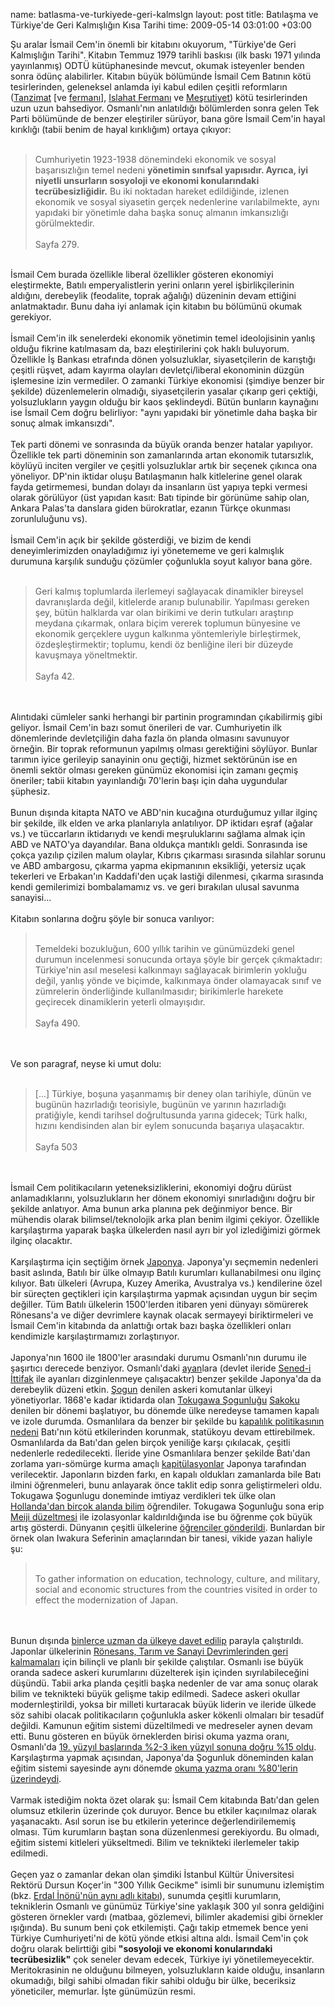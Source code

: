 name: batlasma-ve-turkiyede-geri-kalmslgn
layout: post
title: Batılaşma ve Türkiye'de Geri Kalmışlığın Kısa Tarihi
time: 2009-05-14 03:01:00 +03:00

Şu aralar İsmail Cem'in önemli bir kitabını okuyorum, "Türkiye'de Geri Kalmışlığın Tarihi". Kitabın Temmuz 1979 tarihli baskısı (ilk baskı 1971 yılında yayınlanmış) ODTÜ kütüphanesinde mevcut, okumak isteyenler benden sonra ödünç alabilirler. Kitabın büyük bölümünde İsmail Cem Batının kötü tesirlerinden, geleneksel anlamda iyi kabul edilen çeşitli reformların (<a href="http://tr.wikipedia.org/wiki/Tanzimat">Tanzimat</a> [ve <a href="http://sozluk.sourtimes.org/show.asp?t=Tanzimat+Ferman%C4%B1">fermanı</a>], <a href="http://sozluk.sourtimes.org/show.asp?t=%C4%B1slahat+ferman%C4%B1">Islahat Fermanı</a> ve <a href="http://tr.wikipedia.org/wiki/Me%C5%9Frutiyet">Meşrutiyet</a>) kötü tesirlerinden uzun uzun bahsediyor. Osmanlı'nın anlatıldığı bölümlerden sonra gelen Tek Parti bölümünde de benzer eleştiriler sürüyor, bana göre İsmail Cem'in hayal kırıklığı (tabii benim de hayal kırıklığım) ortaya çıkıyor:<br /><br /><blockquote>Cumhuriyetin 1923-1938 dönemindeki ekonomik ve sosyal başarısızlığın temel nedeni <span style="font-weight:bold;">yönetimin sınıfsal yapısıdır. Ayrıca, iyi niyetli unsurların sosyoloji ve ekonomi konularındaki tecrübesizliğidir.</span> Bu iki noktadan hareket edildiğinde, izlenen ekonomik ve sosyal siyasetin gerçek nedenlerine varılabilmekte, aynı yapıdaki bir yönetimle daha başka sonuç almanın imkansızlığı görülmektedir.<br /><br />Sayfa 279.</blockquote><br />İsmail Cem burada özellikle liberal özellikler gösteren ekonomiyi eleştirmekte, Batılı emperyalistlerin yerini onların yerel işbirlikçilerinin aldığını, derebeylik (feodalite, toprak ağalığı) düzeninin devam ettiğini anlatmaktadır. Bunu daha iyi anlamak için kitabın bu bölümünü okumak gerekiyor.<br /><br />İsmail Cem'in ilk senelerdeki ekonomik yönetimin temel ideolojisinin yanlış olduğu fikrine katılmasam da, bazı eleştirilerini çok haklı buluyorum. Özellikle İş Bankası etrafında dönen yolsuzluklar, siyasetçilerin de karıştığı çeşitli rüşvet, adam kayırma olayları devletçi/liberal ekonominin düzgün işlemesine izin vermediler. O zamanki Türkiye ekonomisi (şimdiye benzer bir şekilde) düzenlemelerin olmadığı, siyasetçilerin yasalar çıkarıp geri çektiği, yolsuzlukların yaygın olduğu bir kaos şeklindeydi. Bütün bunların kaynağını ise İsmail Cem doğru belirliyor: "aynı yapıdaki bir yönetimle daha başka bir sonuç almak imkansızdı".<br /><br />Tek parti dönemi ve sonrasında da büyük oranda benzer hatalar yapılıyor. Özellikle tek parti döneminin son zamanlarında artan ekonomik tutarsızlık, köylüyü inciten vergiler ve çeşitli yolsuzluklar artık bir seçenek çıkınca ona yöneliyor. DP'nin iktidar oluşu Batılaşmanın halk kitlelerine genel olarak fayda getirmemesi, bundan dolayı da insanların üst yapıya tepki vermesi olarak görülüyor (üst yapıdan kasıt: Batı tipinde bir görünüme sahip olan, Ankara Palas'ta danslara giden bürokratlar, ezanın Türkçe okunması zorunluluğunu vs).<br /><br />İsmail Cem'in açık bir şekilde gösterdiği, ve bizim de kendi deneyimlerimizden onayladığımız iyi yönetememe ve geri kalmışlık durumuna karşılık sunduğu çözümler çoğunlukla soyut kalıyor bana göre. <br /><br /><blockquote>Geri kalmış toplumlarda ilerlemeyi sağlayacak dinamikler bireysel davranışlarda değil, kitlelerde aranıp bulunabilir. Yapılması gereken şey, bütün halklarda var olan birikimi ve derin tutkuları araştırıp meydana çıkarmak, onlara biçim vererek toplumun bünyesine ve ekonomik gerçeklere uygun kalkınma yöntemleriyle birleştirmek, özdeşleştirmektir; toplumu, kendi öz benliğine ileri bir düzeyde kavuşmaya yöneltmektir.<br /><br />Sayfa 42.</blockquote><br /><br />Alıntıdaki cümleler sanki herhangi bir partinin programından çıkabilirmiş gibi geliyor. İsmail Cem'in bazı somut önerileri de var. Cumhuriyetin ilk dönemlerinde devletçiliğin daha fazla ön planda olmasını savunuyor örneğin. Bir toprak reformunun yapılmış olması gerektiğini söylüyor. Bunlar tarımın iyice gerileyip sanayinin onu geçtiği, hizmet sektörünün ise en önemli sektör olması gereken günümüz ekonomisi için zamanı geçmiş öneriler; tabii kitabın yayınlandığı 70'lerin başı için daha uygundular şüphesiz.<br /><br />Bunun dışında kitapta NATO ve ABD'nin kucağına oturduğumuz yıllar ilginç bir şekilde, ilk elden ve arka planlarıyla anlatılıyor. DP iktidarı eşraf (ağalar vs.) ve tüccarların iktidarıydı ve kendi meşruluklarını sağlama almak için ABD ve NATO'ya dayandılar. Bana oldukça mantıklı geldi. Sonrasında ise çokça yazılıp çizilen malum olaylar, Kıbrıs çıkarması sırasında silahlar sorunu ve ABD ambargosu, çıkarma yapma ekipmanının eksikliği, yetersiz uçak tekerleri ve Erbakan'ın Kaddafi'den uçak lastiği dilenmesi, çıkarma sırasında kendi gemilerimizi bombalamamız vs. ve geri bırakılan ulusal savunma sanayisi...<br /><br />Kitabın sonlarına doğru şöyle bir sonuca varılıyor:<br /><blockquote><br />Temeldeki bozukluğun, 600 yıllık tarihin ve günümüzdeki genel durumun incelenmesi sonucunda ortaya şöyle bir gerçek çıkmaktadır: Türkiye'nin asıl meselesi kalkınmayı sağlayacak birimlerin yokluğu değil, yanlış yönde ve biçimde, kalkınmaya önder olamayacak sınıf ve zümrelerin önderliğinde kullanılmasıdır; birikimlerle harekete geçirecek dinamiklerin yeterli olmayışıdır.<br /><br />Sayfa 490.</blockquote><br /><br />Ve son paragraf, neyse ki umut dolu:<br /><br /><blockquote>[...] Türkiye, boşuna yaşanmamış bir deney olan tarihiyle, dünün ve bugünün hazırladığı teorisiyle, bugünün ve yarının hazırladığı pratiğiyle, kendi tarihsel doğrultusunda yarına gidecek; Türk halkı, hızını kendisinden alan bir eylem sonucunda başarıya ulaşacaktır.<br /><br />Sayfa 503</blockquote><br /><br />İsmail Cem politikacıların yeteneksizliklerini, ekonomiyi doğru dürüst anlamadıklarını, yolsuzlukların her dönem ekonomiyi sınırladığını doğru bir şekilde anlatıyor. Ama bunun arka planına pek değinmiyor bence. Bir mühendis olarak bilimsel/teknolojik arka plan benim ilgimi çekiyor. Özellikle karşılaştırma yaparak başka ülkelerden nasıl ayrı bir yol izlediğimizi görmek ilginç olacaktır. <br /><br />Karşılaştırma için seçtiğim örnek <a href="http://en.wikipedia.org/wiki/Japan">Japonya</a>. Japonya'yı seçmemin nedenleri basit aslında, Batılı bir ülke olmayıp Batılı kurumları kullanabilmesi onu ilginç kılıyor. Batı ülkeleri (Avrupa, Kuzey Amerika, Avustralya vs.) kendilerine özel bir süreçten geçtikleri için karşılaştırma yapmak açısından uygun bir seçim değiller. Tüm Batılı ülkelerin 1500'lerden itibaren yeni dünyayı sömürerek Rönesans'a ve diğer devrimlere kaynak olacak sermayeyi biriktirmeleri ve İsmail Cem'in kitabında da anlattığı ortak bazı başka özellikleri onları kendimizle karşılaştırmamızı zorlaştırıyor. <br /><br />Japonya'nın 1600 ile 1800'ler arasındaki durumu Osmanlı'nın durumu ile şaşırtıcı derecede benziyor. Osmanlı'daki <a href="http://tr.wikipedia.org/wiki/Ayan">ayan</a>lara (devlet ileride <a href="http://tr.wikipedia.org/wiki/Sened-i_%C4%B0ttifak">Sened-i İttifak</a> ile ayanları dizginlenmeye çalışacaktır) benzer şekilde Japonya'da da derebeylik düzeni etkin. <a href="http://en.wikipedia.org/wiki/Shogun">Şogun</a> denilen askeri komutanlar ülkeyi yönetiyorlar. 1868'e kadar iktidarda olan <a href="http://en.wikipedia.org/wiki/Tokugawa_Shogunate">Tokugawa Şogunluğu</a> <a href="http://en.wikipedia.org/wiki/Sakoku">Sakoku</a> denilen bir dönemi başlatıyor, bu dönemde ülke neredeyse tamamen kapalı ve izole durumda. Osmanlılara da benzer bir şekilde bu <a href="http://en.wikipedia.org/wiki/Sakoku#Rationale">kapalılık politikasının nedeni</a> Batı'nın kötü etkilerinden korunmak, statükoyu devam ettirebilmek. Osmanlılarda da Batı'dan gelen birçok yeniliğe karşı çıkılacak, çeşitli nedenlerle rededilecekti. İleride yine Osmanlılara benzer şekilde Batı'dan zorlama yarı-sömürge kurma amaçlı <a href="http://en.wikipedia.org/wiki/Black_Ships">kapitülasyonlar</a> Japonya tarafından verilecektir. Japonların bizden farkı, en kapalı oldukları zamanlarda bile Batı ilmini öğrenmeleri, bunu anlayarak önce taklit edip sonra geliştirmeleri oldu. Tokugawa Şogunlugu doneminde imtiyaz verdikleri tek ülke olan <a href="http://en.wikipedia.org/wiki/Rangaku">Hollanda'dan birçok alanda bilim</a> öğrendiler. Tokugawa Şogunluğu sona erip <a href="http://en.wikipedia.org/wiki/Meiji_restoration">Meiji düzeltmesi</a> ile izolasyonlar kaldırıldığında ise bu öğrenme çok büyük artış gösterdi. Dünyanın çeşitli ülkelerine <a href="http://en.wikipedia.org/wiki/Iwakura_Mission">öğrenciler gönderildi</a>. Bunlardan bir örnek olan Iwakura Seferinin amaçlarından bir tanesi, vikide yazan haliyle şu:<br /><blockquote><br />To gather information on education, technology, culture, and military, social and economic structures from the countries visited in order to effect the modernization of Japan.</blockquote><br /><br />Bunun dışında <a href="http://en.wikipedia.org/wiki/O-yatoi_gaikokujin">binlerce uzman da ülkeye davet edilip</a> parayla çalıştırıldı. Japonlar ülkelerinin <a href="http://en.wikipedia.org/wiki/Industrial_Revolution#Japan">Rönesans, Tarım ve Sanayi Devrimlerinden geri kalmamaları</a> için bilinçli ve planlı bir şekilde çalıştılar. Osmanlı ise büyük oranda sadece askeri kurumlarını düzelterek işin içinden sıyrılabileceğini düşündü. Tabii arka planda çeşitli başka nedenler de var ama sonuç olarak bilim ve teknikteki büyük gelişme takip edilmedi. Sadece askeri okullar modernleştirildi, yoksa bir milleti kurtaracak büyük liderin ve ileride ülkede söz sahibi olacak politikacıların çoğunlukla asker kökenli olmaları bir tesadüf değildi. Kamunun eğitim sistemi düzeltilmedi ve medreseler aynen devam etti. Bunu gösteren en büyük örneklerden birisi okuma yazma oranı, Osmanlı'da <a href="http://en.wikipedia.org/wiki/Ottoman_Empire#Culture">19. yüzyıl başlarında %2-3 iken yüzyıl sonuna doğru %15 oldu</a>. Karşılaştırma yapmak açısından, Japonya'da Şogunluk döneminden kalan eğitim sistemi sayesinde aynı dönemde <a href="http://en.wikipedia.org/wiki/History_of_education_in_Japan#Edo_period">okuma yazma oranı %80'lerin üzerindeydi</a>.<br /><br />Varmak istediğim nokta özet olarak şu: İsmail Cem kitabında Batı'dan gelen olumsuz etkilerin üzerinde çok duruyor. Bence bu etkiler kaçınılmaz olarak yaşanacaktı. Asıl sorun ise bu etkilerin yeterince değerlendirilememiş olması. Tüm kurumların baştan sona düzenlenmesi gerekiyordu. Bu olmadı, eğitim sistemi kitleleri yükseltmedi. Bilim ve teknikteki ilerlemeler takip edilmedi. <br /><br />Geçen yaz o zamanlar dekan olan şimdiki İstanbul Kültür Üniversitesi Rektörü Dursun Koçer'in "300 Yıllık Gecikme" isimli bir sunumunu izlemiştim (bkz. <a href="http://www.kitapyurdu.com/kitap/default.asp?id=66601">Erdal İnönü'nün aynı adlı kitabı</a>), sunumda çeşitli kurumların, tekniklerin Osmanlı ve günümüz Türkiye'sine yaklaşık 300 yıl sonra geldiğini gösteren örnekler vardı (matbaa, gözlemevi, bilimler akademisi gibi örnekler ışığında). Bu sunum beni çok etkilemişti. Çağı takip etmemek bence yeni Türkiye Cumhuriyeti'ni de kötü yönde etkisi altına aldı. İsmail Cem'in çok doğru olarak belirttiği gibi <span style="font-weight:bold;">"sosyoloji ve ekonomi konularındaki tecrübesizlik"</span> çok seneler devam edecek, Türkiye iyi yönetilemeyecektir. Meritokrasinin ne olduğunu bilmeyen, yolsuzlukların kaide olduğu, insanların okumadığı, bilgi sahibi olmadan fikir sahibi olduğu bir ülke, beceriksiz yöneticiler, memurlar. İşte günümüzün resmi.
